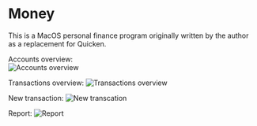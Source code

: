 # Money
This is a MacOS personal finance program originally written by the author as a replacement for Quicken.

Accounts overview:  
![Accounts overview](https://viscerallogic.com/img/Money1.png)

Transactions overview:
![Transactions overview](https://viscerallogic.com/img/Money2.png)

New transaction:
![New transcation](https://viscerallogic.com/img/Money3.png)

Report:
![Report](https://viscerallogic.com/img/Money4.png)
